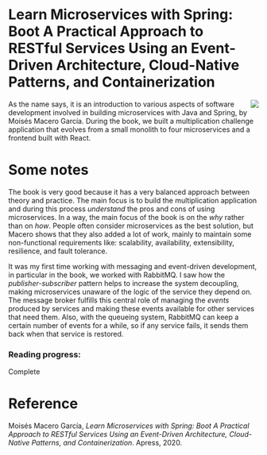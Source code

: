 # Learn Microservices with Spring: Boot A Practical Approach to RESTful Services Using an Event-Driven Architecture, Cloud-Native Patterns, and Containerization

<img width="" align="right" src="https://user-images.githubusercontent.com/78484194/179214146-9764dba5-8d8b-4618-be0a-ce88648d7a3d.png" />

As the name says, it is an introduction to various aspects of software development involved in building microservices with Java and Spring, by Moisés Macero García. During the book, we built a multiplication challenge application that evolves from a small monolith to four microservices and a frontend built with React. 

# Some notes

The book is very good because it has a very balanced approach between theory and practice. The main focus is to build the multiplication application and during this process *understand* the pros and cons of using microservices. In a way, the main focus of the book is on the *why* rather than on *how*.  People often consider microservices as the best solution, but Macero shows that they also added a lot of work, mainly to maintain some non-functional requirements like: scalability, availability, extensibility, resilience, and fault tolerance.

It was my first time working with messaging and event-driven development, in particular in the book, we worked with RabbitMQ. I saw how the *publisher-subscriber* pattern helps to increase the system decoupling, making microservices unaware of the logic of the service they depend on. The message broker fulfills this central role of managing the *events* produced by services and making these events available for other services that need them.  Also, with the queueing system, RabbitMQ can keep a certain number of events for a while, so if any service fails, it sends them back when that service is restored.

### Reading progress: 
Complete

# Reference

Moisés Macero García, *Learn Microservices with Spring: Boot A Practical Approach to RESTful Services Using an Event-Driven Architecture, Cloud-Native Patterns, and Containerization*. Apress, 2020.


